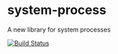 # system-process
A new library for system processes

[![Build Status](https://travis-ci.org/emilypi/system-process.svg?branch=master)](https://travis-ci.org/emilypi/system-process)
